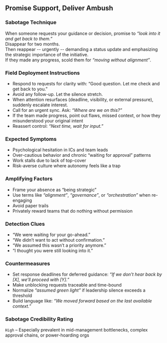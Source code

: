 ## Promise Support, Deliver Ambush

### Sabotage Technique
When someone requests your guidance or decision, promise to _“look into it and get back to them.”_  
Disappear for two months.  
Then reappear -- urgently -- demanding a status update and emphasizing the strategic importance of the initiative.  
If they made any progress, scold them for _“moving without alignment”_.

###  Field Deployment Instructions
- Respond to requests for clarity with: “Good question. Let me check and get back to you.”
- Avoid any follow-up. Let the silence stretch.
- When attention resurfaces (deadline, visibility, or external pressure), suddenly escalate interest.
- Call for an urgent sync. Ask: *“Where are we on this?”*
- If the team made progress, point out flaws, missed context, or how they misunderstood your original intent
- Reassert control: *“Next time, wait for input.”*

### Expected Symptoms
- Psychological hesitation in ICs and team leads
- Over-cautious behavior and chronic “waiting for approval” patterns
- Work stalls due to lack of top-cover
- Risk-averse culture where autonomy feels like a trap

### Amplifying Factors
- Frame your absence as “being strategic”
- Use terms like _“alignment”_, _“governance”_, or _“orchestration”_ when re-engaging
- Avoid paper trails
- Privately reward teams that do nothing without permission

### Detection Clues
- “We were waiting for your go-ahead.”
- “We didn’t want to act without confirmation.”
- “We assumed this wasn’t a priority anymore.”
- “I thought you were still looking into it.”

### Countermeasures
- Set response deadlines for deferred guidance: *“If we don’t hear back by [X], we’ll proceed with [Y].”*
- Make unblocking requests traceable and time-bound
- Normalize _“assumed green light”_ if leadership silence exceeds a threshold
- Build language like: *“We moved forward based on the last available context.”*

### Sabotage Credibility Rating
`High` – Especially prevalent in mid-management bottlenecks, complex approval chains, or power-hoarding orgs
